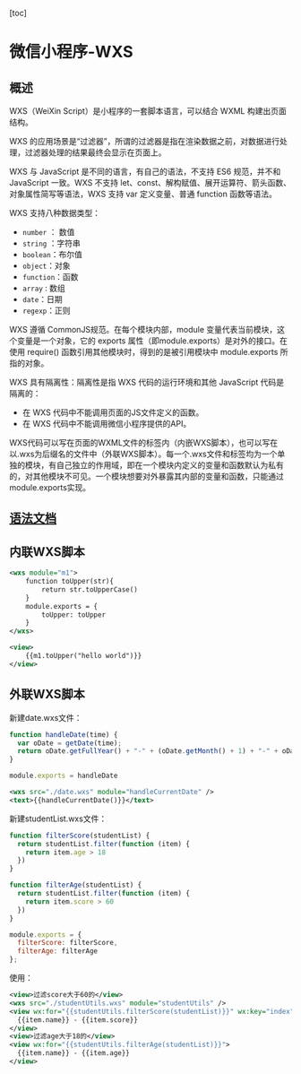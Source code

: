 [toc]

# 微信小程序-WXS

## 概述

WXS（WeiXin Script）是小程序的一套脚本语言，可以结合 WXML 构建出页面结构。

WXS 的应用场景是“过滤器”，所谓的过滤器是指在渲染数据之前，对数据进行处理，过滤器处理的结果最终会显示在页面上。

WXS 与 JavaScript 是不同的语言，有自己的语法，不支持 ES6 规范，并不和 JavaScript 一致。WXS 不支持 let、const、解构赋值、展开运算符、箭头函数、对象属性简写等语法，WXS 支持 var 定义变量、普通 function 函数等语法。

WXS 支持八种数据类型：

- `number` ： 数值
- `string` ：字符串
- `boolean`：布尔值
- `object`：对象
- `function`：函数
- `array` : 数组
- `date`：日期
- `regexp`：正则

WXS 遵循 CommonJS规范。在每个模块内部，module 变量代表当前模块，这个变量是一个对象，它的 exports 属性（即module.exports）是对外的接口。在使用 require() 函数引用其他模块时，得到的是被引用模块中 module.exports 所指的对象。

WXS 具有隔离性：隔离性是指 WXS 代码的运行环境和其他 JavaScript 代码是隔离的：

- 在 WXS 代码中不能调用页面的JS文件定义的函数。
- 在 WXS 代码中不能调用微信小程序提供的API。

WXS代码可以写在页面的WXML文件的标签内（内嵌WXS脚本），也可以写在以.wxs为后缀名的文件中（外联WXS脚本）。每一个.wxs文件和标签均为一个单独的模块，有自己独立的作用域，即在一个模块内定义的变量和函数默认为私有的，对其他模块不可见。一个模块想要对外暴露其内部的变量和函数，只能通过module.exports实现。

## [语法文档](https://developers.weixin.qq.com/miniprogram/dev/reference/wxs/)



## 内联WXS脚本

```xml
<wxs module="m1">
	function toUpper(str){
    	return str.toUpperCase()
    }
    module.exports = {
    	toUpper: toUpper
    }
</wxs>

<view>
	{{m1.toUpper("hello world")}}
</view>
```



## 外联WXS脚本

新建date.wxs文件：

```javascript
function handleDate(time) {
  var oDate = getDate(time);
  return oDate.getFullYear() + "-" + (oDate.getMonth() + 1) + "-" + oDate.getDate();
}

module.exports = handleDate
```

```xml
<wxs src="./date.wxs" module="handleCurrentDate" />
<text>{{handleCurrentDate()}}</text>
```

新建studentList.wxs文件：

```javascript
function filterScore(studentList) {
  return studentList.filter(function (item) {
    return item.age > 18
  })
}

function filterAge(studentList) {
  return studentList.filter(function (item) {
    return item.score > 60
  })
}

module.exports = {
  filterScore: filterScore,
  filterAge: filterAge
};
```

使用：

```xml
<view>过滤score大于60的</view>
<wxs src="./studentUtils.wxs" module="studentUtils" />
<view wx:for="{{studentUtils.filterScore(studentList)}}" wx:key="index">
  {{item.name}} - {{item.score}}
</view>
<view>过滤age大于18的</view>
<view wx:for="{{studentUtils.filterAge(studentList)}}">
  {{item.name}} - {{item.age}}
</view>
```

